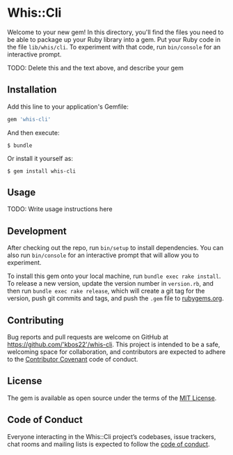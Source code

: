 # Whis::Cli

Welcome to your new gem! In this directory, you'll find the files you need to be able to package up your Ruby library into a gem. Put your Ruby code in the file `lib/whis/cli`. To experiment with that code, run `bin/console` for an interactive prompt.

TODO: Delete this and the text above, and describe your gem

## Installation

Add this line to your application's Gemfile:

```ruby
gem 'whis-cli'
```

And then execute:

    $ bundle

Or install it yourself as:

    $ gem install whis-cli

## Usage

TODO: Write usage instructions here

## Development

After checking out the repo, run `bin/setup` to install dependencies. You can also run `bin/console` for an interactive prompt that will allow you to experiment.

To install this gem onto your local machine, run `bundle exec rake install`. To release a new version, update the version number in `version.rb`, and then run `bundle exec rake release`, which will create a git tag for the version, push git commits and tags, and push the `.gem` file to [rubygems.org](https://rubygems.org).

## Contributing

Bug reports and pull requests are welcome on GitHub at https://github.com/'kbos22'/whis-cli. This project is intended to be a safe, welcoming space for collaboration, and contributors are expected to adhere to the [Contributor Covenant](http://contributor-covenant.org) code of conduct.

## License

The gem is available as open source under the terms of the [MIT License](https://opensource.org/licenses/MIT).

## Code of Conduct

Everyone interacting in the Whis::Cli project’s codebases, issue trackers, chat rooms and mailing lists is expected to follow the [code of conduct](https://github.com/'kbos22'/whis-cli/blob/master/CODE_OF_CONDUCT.md).
